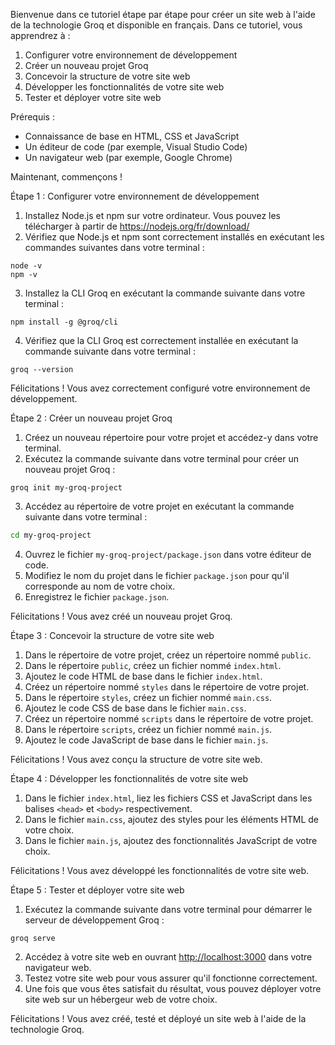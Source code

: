 Bienvenue dans ce tutoriel étape par étape pour créer un site web à l'aide de la technologie Groq et disponible en français. Dans ce tutoriel, vous apprendrez à :

1. Configurer votre environnement de développement
2. Créer un nouveau projet Groq
3. Concevoir la structure de votre site web
4. Développer les fonctionnalités de votre site web
5. Tester et déployer votre site web

Prérequis :

- Connaissance de base en HTML, CSS et JavaScript
- Un éditeur de code (par exemple, Visual Studio Code)
- Un navigateur web (par exemple, Google Chrome)

Maintenant, commençons !

Étape 1 : Configurer votre environnement de développement

1. Installez Node.js et npm sur votre ordinateur. Vous pouvez les télécharger à partir de <https://nodejs.org/fr/download/>
2. Vérifiez que Node.js et npm sont correctement installés en exécutant les commandes suivantes dans votre terminal :
```
node -v
npm -v
```
3. Installez la CLI Groq en exécutant la commande suivante dans votre terminal :
```
npm install -g @groq/cli
```
4. Vérifiez que la CLI Groq est correctement installée en exécutant la commande suivante dans votre terminal :
```
groq --version
```
Félicitations ! Vous avez correctement configuré votre environnement de développement.

Étape 2 : Créer un nouveau projet Groq

1. Créez un nouveau répertoire pour votre projet et accédez-y dans votre terminal.
2. Exécutez la commande suivante dans votre terminal pour créer un nouveau projet Groq :
```
groq init my-groq-project
```
3. Accédez au répertoire de votre projet en exécutant la commande suivante dans votre terminal :
```bash
cd my-groq-project
```
4. Ouvrez le fichier `my-groq-project/package.json` dans votre éditeur de code.
5. Modifiez le nom du projet dans le fichier `package.json` pour qu'il corresponde au nom de votre choix.
6. Enregistrez le fichier `package.json`.

Félicitations ! Vous avez créé un nouveau projet Groq.

Étape 3 : Concevoir la structure de votre site web

1. Dans le répertoire de votre projet, créez un répertoire nommé `public`.
2. Dans le répertoire `public`, créez un fichier nommé `index.html`.
3. Ajoutez le code HTML de base dans le fichier `index.html`.
4. Créez un répertoire nommé `styles` dans le répertoire de votre projet.
5. Dans le répertoire `styles`, créez un fichier nommé `main.css`.
6. Ajoutez le code CSS de base dans le fichier `main.css`.
7. Créez un répertoire nommé `scripts` dans le répertoire de votre projet.
8. Dans le répertoire `scripts`, créez un fichier nommé `main.js`.
9. Ajoutez le code JavaScript de base dans le fichier `main.js`.

Félicitations ! Vous avez conçu la structure de votre site web.

Étape 4 : Développer les fonctionnalités de votre site web

1. Dans le fichier `index.html`, liez les fichiers CSS et JavaScript dans les balises `<head>` et `<body>` respectivement.
2. Dans le fichier `main.css`, ajoutez des styles pour les éléments HTML de votre choix.
3. Dans le fichier `main.js`, ajoutez des fonctionnalités JavaScript de votre choix.

Félicitations ! Vous avez développé les fonctionnalités de votre site web.

Étape 5 : Tester et déployer votre site web

1. Exécutez la commande suivante dans votre terminal pour démarrer le serveur de développement Groq :
```
groq serve
```
2. Accédez à votre site web en ouvrant <http://localhost:3000> dans votre navigateur web.
3. Testez votre site web pour vous assurer qu'il fonctionne correctement.
4. Une fois que vous êtes satisfait du résultat, vous pouvez déployer votre site web sur un hébergeur web de votre choix.

Félicitations ! Vous avez créé, testé et déployé un site web à l'aide de la technologie Groq.